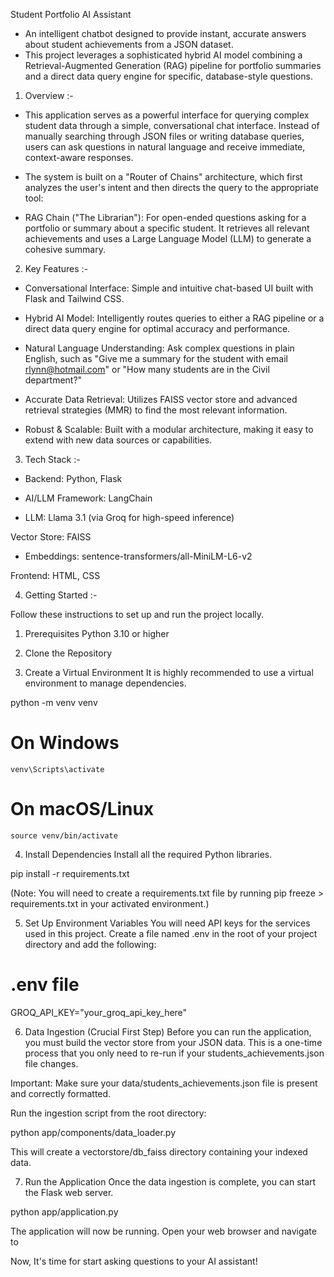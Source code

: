   Student Portfolio AI Assistant
- An intelligent chatbot designed to provide instant, accurate answers about student achievements from a JSON dataset.
- This project leverages a sophisticated hybrid AI model combining a Retrieval-Augmented Generation (RAG) pipeline for portfolio summaries and a direct data query engine for specific, database-style questions.

1) Overview :- 
  - This application serves as a powerful interface for querying complex student data through a simple, conversational chat interface.      Instead of manually searching through JSON files or writing database queries, users can ask questions in natural language and           receive immediate, context-aware responses.

  - The system is built on a "Router of Chains" architecture, which first analyzes the user's intent and then directs the query to the      appropriate tool:

  - RAG Chain ("The Librarian"): For open-ended questions asking for a portfolio or summary about a specific student. It retrieves all      relevant achievements and uses a Large Language Model (LLM) to generate a cohesive summary.


2) Key Features :- 

  - Conversational Interface: Simple and intuitive chat-based UI built with Flask and Tailwind CSS.

  - Hybrid AI Model: Intelligently routes queries to either a RAG pipeline or a direct data query engine for optimal accuracy and           performance.

  - Natural Language Understanding: Ask complex questions in plain English, such as "Give me a summary for the student with email           rlynn@hotmail.com" or "How many students are in the Civil department?"

  - Accurate Data Retrieval: Utilizes FAISS vector store and advanced retrieval strategies (MMR) to find the most relevant information.

  - Robust & Scalable: Built with a modular architecture, making it easy to extend with new data sources or capabilities.


3) Tech Stack :-

  - Backend: Python, Flask

  - AI/LLM Framework: LangChain

  - LLM: Llama 3.1 (via Groq for high-speed inference)

  Vector Store: FAISS

  - Embeddings: sentence-transformers/all-MiniLM-L6-v2

  Frontend: HTML, CSS 


4) Getting Started :-

Follow these instructions to set up and run the project locally.

  1. Prerequisites
     Python 3.10 or higher

  2. Clone the Repository
     
  3. Create a Virtual Environment
     It is highly recommended to use a virtual environment to manage dependencies.

python -m venv venv
# On Windows
    venv\Scripts\activate
# On macOS/Linux
    source venv/bin/activate

  4. Install Dependencies
      Install all the required Python libraries.

pip install -r requirements.txt

(Note: You will need to create a requirements.txt file by running pip freeze > requirements.txt in your activated environment.)

  5. Set Up Environment Variables
      You will need API keys for the services used in this project. Create a file named .env in the root of your project directory and        add the following:

# .env file
GROQ_API_KEY="your_groq_api_key_here"

  6. Data Ingestion (Crucial First Step)
     Before you can run the application, you must build the vector store from your JSON data. This is a one-time process that you only       need to re-run if your students_achievements.json file changes.

Important: Make sure your data/students_achievements.json file is present and correctly formatted.

Run the ingestion script from the root directory:

python app/components/data_loader.py

This will create a vectorstore/db_faiss directory containing your indexed data.

  7. Run the Application
      Once the data ingestion is complete, you can start the Flask web server.

python app/application.py

The application will now be running. Open your web browser and navigate to

Now, It's time for start asking questions to your AI assistant!
